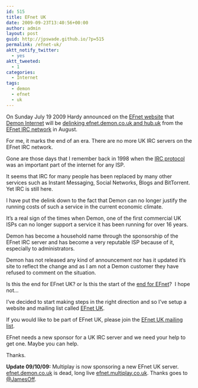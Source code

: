 ```yaml
---
id: 515
title: EFnet UK
date: 2009-09-23T13:40:56+00:00
author: admin
layout: post
guid: http://jpswade.github.io/?p=515
permalink: /efnet-uk/
aktt_notify_twitter:
  - yes
aktt_tweeted:
  - 1
categories:
  - Internet
tags:
  - demon
  - efnet
  - uk
---
```

<p class="lead">
  On Sunday July 19 2009 Hardy announced on the <a href="http://www.efnet.org/">EFnet website</a> that <a href="http://en.wikipedia.org/wiki/Demon_Internet">Demon Internet</a> will be <a href="http://forum.efnet.org/viewtopic.php?t=2491">delinking efnet.demon.co.uk and hub.uk</a> from the <a href="http://en.wikipedia.org/wiki/EFnet">EFnet IRC network</a> in August.
</p>

For me, it marks the end of an era. There are no more UK IRC servers on the EFnet IRC network.

<!--more-->

Gone are those days that I remember back in 1998 when the [IRC protocol](http://tools.ietf.org/html/rfc1459) was an important part of the internet for any ISP.

It seems that IRC for many people has been replaced by many other services such as Instant Messaging, Social Networks, Blogs and BitTorrent. Yet IRC is still here.

I have put the delink down to the fact that Demon can no longer justify the running costs of such a service in the current economic climate.

It&#8217;s a real sign of the times when Demon, one of the first commercial UK ISPs can no longer support a service it has been running for over 16 years.

Demon has become a household name through the sponsorship of the EFnet IRC server and has become a very reputable ISP because of it, especially to administrators.

Demon has not released any kind of announcement nor has it updated it&#8217;s site to reflect the change and as I am not a Demon customer they have refused to comment on the situation.

Is this the end for EFnet UK? or Is this the start of the [end for EFnet](http://irchelp.org/irchelp/networks/efnetsux.html)?  I hope not&#8230;

I&#8217;ve decided to start making steps in the right direction and so I&#8217;ve setup a website and mailing list called [EFnet UK](http://www.efnet.org.uk/).

If you would like to be part of EFnet UK, please join the [EFnet UK mailing list](http://efnet.org.uk/mailman/listinfo/efnetuk_efnet.org.uk).

EFnet needs a new sponsor for a UK IRC server and we need your help to get one. Maybe you can help.

Thanks.

**Update 09/10/09:** Multiplay is now sponsoring a new EFnet UK server. [efnet.demon.co.uk](http://stats.efnet.org/servers/view/?sid=8&show=motd) is dead, long live [efnet.multiplay.co.uk](http://stats.efnet.org/servers/view/?sid=127&show=motd). Thanks goes to [@JamesOff](http://twitter.com/jamesoff).